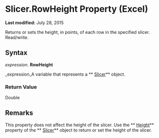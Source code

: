 
# Slicer.RowHeight Property (Excel)

 **Last modified:** July 28, 2015

Returns or sets the height, in points, of each row in the specified slicer. Read/write.

## Syntax

 _expression_. **RowHeight**

 _expression_A variable that represents a  ** [Slicer](577be0f6-4eda-0093-8899-097f3c900383.md)** object.


### Return Value

Double


## Remarks

This property does not affect the height of the slicer. Use the  ** [Height](00eb1b27-7a0c-4edb-dc66-dc80d62ea60c.md)** property of the ** [Slicer](577be0f6-4eda-0093-8899-097f3c900383.md)** object to return or set the height of the slicer.

